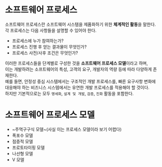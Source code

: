 # 소프트웨어 프로세스
소프트웨어 프로세스란 소프트웨어 시스템을 제품화하기 위한 **체계적인 활동**을 말한다.  
각 프로세스는 다음 사항들을 설명할 수 있어야 한다.
- 프로세스에 누가 참여하는가?
- 프로세스 진행 후 얻는 결과물이 무엇인가?
- 프로세스 사전/사후 조건은 무엇인가?

이러한 프로세스들을 단계별로 구성한 것을 **소프트웨어 프로세스 모델**이라고 하며,  
이는 개발하려는 소프트웨어의 특성, 고객의 요구, 개발자의 역량 등에 따라 다양하게 존재한다.  
예를 들면, 안정성 중심 시스템에서는 구조적인 개발 프로세스를, 빠른 요구사항 변화에 대응해야 하는 비즈니스 시스템에서는 유연한 개발 프로세스를 적용해야 할 것이다.  
하지만 기본적으로는 모두 `명세화`, `설계 및 개발`, `검증`, `진화` 활동을 포함한다.  


# 소프트웨어 프로세스 모델
- ~주먹구구식 모델~(사실 이는 프로세스 모델이라 보기 어렵다)
- 폭포수 모델
- 점증적 모델
- 프로토타이핑 모델
- 나선형 모델
- V 모델

